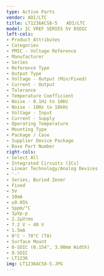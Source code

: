 ```yaml
---
type: Active Parts
vendor: ADI/LTC
title: LT1236ACS8-5　　ADI/LTC
model: IC VREF SERIES 5V 8SOIC
left-cols:
- Product Attributes
- Categories
- PMIC - Voltage Reference
- Manufacturer
- Series
- Reference Type
- Output Type
- Voltage - Output (Min/Fixed)
- Current - Output
- Tolerance
- Temperature Coefficient
- Noise - 0.1Hz to 10Hz
- Noise - 10Hz to 10kHz
- Voltage - Input
- Current - Supply
- Operating Temperature
- Mounting Type
- Package / Case
- Supplier Device Package
- Base Part Number
right-cols:
- Select All
- Integrated Circuits (ICs)
- Linear Technology/Analog Devices
- '-'
- Series, Buried Zener
- Fixed
- 5V
- 10mA
- ±0.05%
- 5ppm/°C
- 3µVp-p
- 2.2µVrms
- 7.2 V ~ 40 V
- 1.5mA
- 0°C ~ 70°C (TA)
- Surface Mount
- 8-SOIC (0.154", 3.90mm Width)
- 8-SOIC
- LT1236
img: LT1236ACS8-5.JPG
---
```

